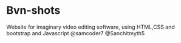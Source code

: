 # Bvn-shots
Website for imaginary video editing software, using HTML,CSS and bootstrap and Javascript
@samcoder7 @Sanchitmyth5
